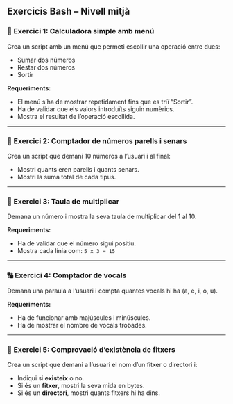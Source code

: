 ## Exercicis Bash – Nivell mitjà

### 🧮 Exercici 1: Calculadora simple amb menú

Crea un script amb un menú que permeti escollir una operació entre dues:
- Sumar dos números
- Restar dos números
- Sortir

**Requeriments:**
- El menú s’ha de mostrar repetidament fins que es triï “Sortir”.
- Ha de validar que els valors introduïts siguin numèrics.
- Mostra el resultat de l’operació escollida.

---

### 🔁 Exercici 2: Comptador de números parells i senars

Crea un script que demani 10 números a l’usuari i al final:
- Mostri quants eren parells i quants senars.
- Mostri la suma total de cada tipus.

---

### 🔢 Exercici 3: Taula de multiplicar

Demana un número i mostra la seva taula de multiplicar del 1 al 10.

**Requeriments:**
- Ha de validar que el número sigui positiu.
- Mostra cada línia com: `5 x 3 = 15`

---

### 🔠 Exercici 4: Comptador de vocals

Demana una paraula a l’usuari i compta quantes vocals hi ha (a, e, i, o, u).

**Requeriments:**
- Ha de funcionar amb majúscules i minúscules.
- Ha de mostrar el nombre de vocals trobades.

---

### 📁 Exercici 5: Comprovació d’existència de fitxers

Crea un script que demani a l’usuari el nom d’un fitxer o directori i:
- Indiqui si **existeix** o no.
- Si és un **fitxer**, mostri la seva mida en bytes.
- Si és un **directori**, mostri quants fitxers hi ha dins.
